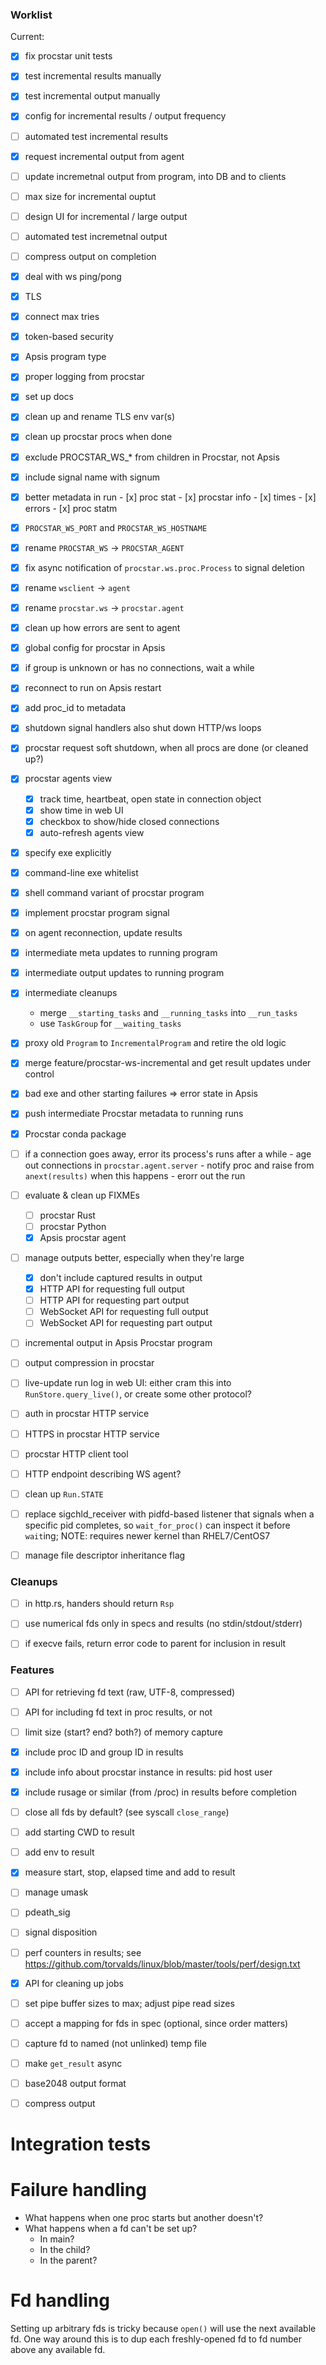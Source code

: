 ### Worklist

Current:
- [x] fix procstar unit tests
- [x] test incremental results manually
- [x] test incremental output manually
- [x] config for incremental results / output frequency
- [ ] automated test incremental results
- [x] request incremental output from agent
- [ ] update incremetnal output from program, into DB and to clients
- [ ] max size for incremental ouptut
- [ ] design UI for incremental / large output
- [ ] automated test incremetnal output
- [ ] compress output on completion


- [x] deal with ws ping/pong
- [x] TLS
- [x] connect max tries
- [x] token-based security
- [x] Apsis program type
- [x] proper logging from procstar
- [x] set up docs
- [x] clean up and rename TLS env var(s)
- [x] clean up procstar procs when done
- [x] exclude PROCSTAR_WS_* from children in Procstar, not Apsis
- [x] include signal name with signum
- [x] better metadata in run
      - [x] proc stat
      - [x] procstar info
      - [x] times
      - [x] errors
      - [x] proc statm
- [x] `PROCSTAR_WS_PORT` and `PROCSTAR_WS_HOSTNAME`
- [x] rename `PROCSTAR_WS` → `PROCSTAR_AGENT`
- [x] fix async notification of `procstar.ws.proc.Process` to signal deletion
- [x] rename `wsclient` → `agent`
- [x] rename `procstar.ws` → `procstar.agent`
- [x] clean up how errors are sent to agent
- [x] global config for procstar in Apsis
- [x] if group is unknown or has no connections, wait a while
- [x] reconnect to run on Apsis restart
- [x] add proc_id to metadata
- [x] shutdown signal handlers also shut down HTTP/ws loops
- [x] procstar request soft shutdown, when all procs are done (or cleaned up?)
- [x] procstar agents view
  - [x] track time, heartbeat, open state in connection object
  - [x] show time in web UI
  - [x] checkbox to show/hide closed connections
  - [x] auto-refresh agents view
- [x] specify exe explicitly
- [x] command-line exe whitelist
- [x] shell command variant of procstar program
- [x] implement procstar program signal
- [x] on agent reconnection, update results
- [x] intermediate meta updates to running program
- [x] intermediate output updates to running program
- [x] intermediate cleanups
    - merge `__starting_tasks` and `__running_tasks` into `__run_tasks`
    - use `TaskGroup` for `__waiting_tasks`
- [x] proxy old `Program` to `IncrementalProgram` and retire the old logic
- [x] merge feature/procstar-ws-incremental and get result updates under control
- [x] bad exe and other starting failures => error state in Apsis
- [x] push intermediate Procstar metadata to running runs
- [x] Procstar conda package
- [ ] if a connection goes away, error its process's runs after a while
      - age out connections in `procstar.agent.server`
      - notify proc and raise from `anext(results)` when this happens
      - erorr out the run
- [ ] evaluate & clean up FIXMEs
    - [ ] procstar Rust
    - [ ] procstar Python
    - [x] Apsis procstar agent
- [ ] manage outputs better, especially when they're large
    - [x] don't include captured results in output
    - [x] HTTP API for requesting full output
    - [ ] HTTP API for requesting part output
    - [ ] WebSocket API for requesting full output
    - [ ] WebSocket API for requesting part output
- [ ] incremental output in Apsis Procstar program
- [ ] output compression in procstar
- [ ] live-update run log in web UI: either cram this into `RunStore.query_live()`, or create some other protocol?
- [ ] auth in procstar HTTP service
- [ ] HTTPS in procstar HTTP service
- [ ] procstar HTTP client tool
- [ ] HTTP endpoint describing WS agent?
- [ ] clean up `Run.STATE`
- [ ] replace sigchld_receiver with pidfd-based listener that signals when a
      specific pid completes, so `wait_for_proc()` can inspect it before
      `wait`ing; NOTE: requires newer kernel than RHEL7/CentOS7
- [ ] manage file descriptor inheritance flag


### Cleanups

- [ ] in http.rs, handers should return `Rsp`
- [ ] use numerical fds only in specs and results (no stdin/stdout/stderr)
- [ ] if execve fails, return error code to parent for inclusion in result


### Features

- [ ] API for retrieving fd text (raw, UTF-8, compressed)
- [ ] API for including fd text in proc results, or not
- [ ] limit size (start? end? both?) of memory capture
- [x] include proc ID and group ID in results
- [x] include info about procstar instance in results: pid host user
- [x] include rusage or similar (from /proc) in results before completion
- [ ] close all fds by default?  (see syscall `close_range`)
- [ ] add starting CWD to result
- [ ] add env to result
- [x] measure start, stop, elapsed time and add to result
- [ ] manage umask
- [ ] pdeath_sig
- [ ] signal disposition
- [ ] perf counters in results; see https://github.com/torvalds/linux/blob/master/tools/perf/design.txt
- [x] API for cleaning up jobs
- [ ] set pipe buffer sizes to max; adjust pipe read sizes
- [ ] accept a mapping for fds in spec (optional, since order matters)
- [ ] capture fd to named (not unlinked) temp file
- [ ] make `get_result` async
- [ ] base2048 output format
- [ ] compress output


# Integration tests


# Failure handling

- What happens when one proc starts but another doesn't?
- What happens when a fd can't be set up?
  - In main?
  - In the child?
  - In the parent?


# Fd handling

Setting up arbitrary fds is tricky because `open()` will use the next available
fd.  One way around this is to dup each freshly-opened fd to fd number above any
available fd.


